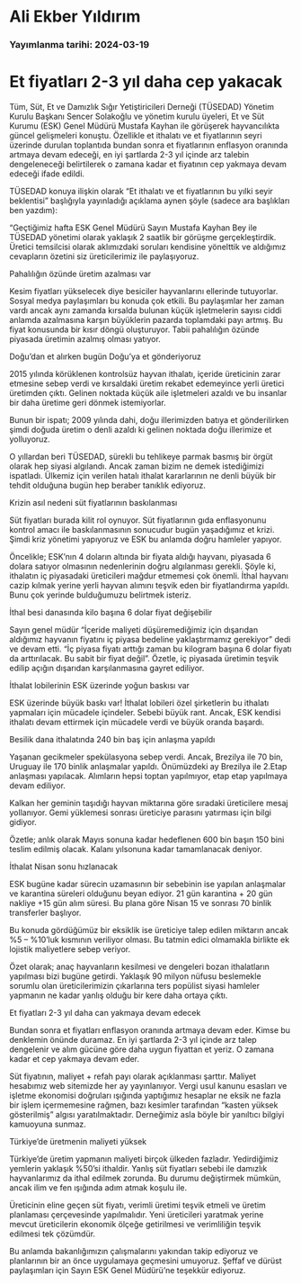 # Ali Ekber Yıldırım

### Yayımlanma tarihi: 2024-03-19

# Et fiyatları 2-3 yıl daha cep yakacak

Tüm, Süt, Et ve Damızlık Sığır Yetiştiricileri Derneği (TÜSEDAD) Yönetim Kurulu Başkanı Sencer Solakoğlu ve yönetim kurulu üyeleri, Et ve Süt Kurumu (ESK) Genel Müdürü Mustafa Kayhan ile görüşerek hayvancılıkta güncel gelişmeleri konuştu. Özellikle et ithalatı ve et fiyatlarının seyri üzerinde durulan toplantıda bundan sonra et fiyatlarının enflasyon oranında artmaya devam edeceği, en iyi şartlarda 2-3 yıl içinde arz talebin dengeleneceği belirtilerek o zamana kadar et fiyatının cep yakmaya devam edeceği ifade edildi.

TÜSEDAD konuya ilişkin olarak “Et ithalatı ve et fiyatlarının bu yılki seyir beklentisi” başlığıyla yayınladığı açıklama aynen şöyle (sadece ara başlıkları ben yazdım):

“Geçtiğimiz hafta ESK Genel Müdürü Sayın Mustafa Kayhan Bey ile TÜSEDAD yönetimi olarak yaklaşık 2 saatlik bir görüşme gerçekleştirdik. Üretici temsilcisi olarak aklımızdaki soruları kendisine yönelttik ve aldığımız cevapların özetini siz üreticilerimiz ile paylaşıyoruz.

Pahalılığın özünde üretim azalması var

Kesim fiyatları yükselecek diye besiciler hayvanlarını ellerinde tutuyorlar. Sosyal medya paylaşımları bu konuda çok etkili. Bu paylaşımlar her zaman vardı ancak aynı zamanda kırsalda bulunan küçük işletmelerin sayısı ciddi anlamda azalmasına karşın büyüklerin pazarda toplamdaki payı artmış. Bu fiyat konusunda bir kısır döngü oluşturuyor. Tabii pahalılığın özünde piyasada üretimin azalmış olması yatıyor.

Doğu’dan et alırken bugün Doğu’ya et gönderiyoruz

2015 yılında körüklenen kontrolsüz hayvan ithalatı, içeride üreticinin zarar etmesine sebep verdi ve kırsaldaki üretim rekabet edemeyince yerli üretici üretimden çıktı. Gelinen noktada küçük aile işletmeleri azaldı ve bu insanlar bir daha üretime geri dönmek istemiyorlar.

Bunun bir ispatı; 2009 yılında dahi, doğu illerimizden batıya et gönderilirken şimdi doğuda üretim o denli azaldı ki gelinen noktada doğu illerimize et yolluyoruz.

O yıllardan beri TÜSEDAD, sürekli bu tehlikeye parmak basmış bir örgüt olarak hep siyasi algılandı. Ancak zaman bizim ne demek istediğimizi ispatladı. Ülkemiz için verilen hatalı ithalat kararlarının ne denli büyük bir tehdit olduğuna bugün hep beraber tanıklık ediyoruz.

Krizin asıl nedeni süt fiyatlarının baskılanması

Süt fiyatları burada kilit rol oynuyor. Süt fiyatlarının gıda enflasyonunu kontrol amacı ile baskılanmasının sonucudur bugün yaşadığımız et krizi. Şimdi kriz yönetimi yapıyoruz ve ESK bu anlamda doğru hamleler yapıyor.

Öncelikle; ESK’nın 4 doların altında bir fiyata aldığı hayvanı, piyasada 6 dolara satıyor olmasının nedenlerinin doğru algılanması gerekli. Şöyle ki, ithalatın iç piyasadaki üreticileri mağdur etmemesi çok önemli. İthal hayvanı cazip kılmak yerine yerli hayvan alımını teşvik eden bir fiyatlandırma yapıldı. Bunu çok yerinde bulduğumuzu belirtmek isteriz.

İthal besi danasında kilo başına 6 dolar fiyat değişebilir

Sayın genel müdür “İçeride maliyeti düşüremediğimiz için dışarıdan aldığımız hayvanın fiyatını iç piyasa bedeline yaklaştırmamız gerekiyor” dedi ve devam etti. “İç piyasa fiyatı arttığı zaman bu kilogram başına 6 dolar fiyatı da arttırılacak. Bu sabit bir fiyat değil”. Özetle, iç piyasada üretimin teşvik edilip açığın dışarıdan karşılanmasına gayret ediliyor.

İthalat lobilerinin ESK üzerinde yoğun baskısı var

ESK üzerinde büyük baskı var! İthalat lobileri özel şirketlerin bu ithalatı yapmaları için mücadele içindeler. Sebebi büyük rant. Ancak, ESK kendisi ithalatı devam ettirmek için mücadele verdi ve büyük oranda başardı.

Besilik dana ithalatında 240 bin baş için anlaşma yapıldı

Yaşanan gecikmeler spekülasyona sebep verdi. Ancak, Brezilya ile 70 bin, Uruguay ile 170 binlik anlaşmalar yapıldı. Önümüzdeki ay Brezilya ile 2.Etap anlaşması yapılacak. Alımların hepsi toptan yapılmıyor, etap etap yapılmaya devam ediliyor.

Kalkan her geminin taşıdığı hayvan miktarına göre sıradaki üreticilere mesaj yollanıyor. Gemi yüklemesi sonrası üreticiye parasını yatırması için bilgi gidiyor.

Özetle; anlık olarak Mayıs sonuna kadar hedeflenen 600 bin başın 150 bini teslim edilmiş olacak. Kalanı yılsonuna kadar tamamlanacak deniyor.

İthalat Nisan sonu hızlanacak

ESK bugüne kadar sürecin uzamasının bir sebebinin ise yapılan anlaşmalar ve karantina süreleri olduğunu beyan ediyor. 21 gün karantina + 20 gün nakliye +15 gün alım süresi. Bu plana göre Nisan 15 ve sonrası 70 binlik transferler başlıyor.

Bu konuda gördüğümüz bir eksiklik ise üreticiye talep edilen miktarın ancak %5 – %10’luk kısmının veriliyor olması. Bu tatmin edici olmamakla birlikte ek lojistik maliyetlere sebep veriyor.

Özet olarak; anaç hayvanların kesilmesi ve dengeleri bozan ithalatların yapılması bizi bugüne getirdi. Yaklaşık 90 milyon nüfusu beslemekle sorumlu olan üreticilerimizin çıkarlarına ters popülist siyasi hamleler yapmanın ne kadar yanlış olduğu bir kere daha ortaya çıktı.

Et fiyatları 2-3 yıl daha can yakmaya devam edecek

Bundan sonra et fiyatları enflasyon oranında artmaya devam eder. Kimse bu denklemin önünde duramaz. En iyi şartlarda 2-3 yıl içinde arz talep dengelenir ve alım gücüne göre daha uygun fiyattan et yeriz. O zamana kadar et cep yakmaya devam eder.

Süt fiyatının, maliyet + refah payı olarak açıklanması şarttır. Maliyet hesabımız web sitemizde her ay yayınlanıyor. Vergi usul kanunu esasları ve işletme ekonomisi doğruları ışığında yaptığımız hesaplar ne eksik ne fazla bir işlem içermemesine rağmen, bazı kesimler tarafından “kasten yüksek gösterilmiş” algısı yaratılmaktadır. Derneğimiz asla böyle bir yanıltıcı bilgiyi kamuoyuna sunmaz.

Türkiye’de üretmenin maliyeti yüksek

Türkiye’de üretim yapmanın maliyeti birçok ülkeden fazladır. Yedirdiğimiz yemlerin yaklaşık %50’si ithaldir. Yanlış süt fiyatları sebebi ile damızlık hayvanlarımız da ithal edilmek zorunda. Bu durumu değiştirmek mümkün, ancak ilim ve fen ışığında adım atmak koşulu ile.

Üreticinin eline geçen süt fiyatı, verimli üretimi teşvik etmeli ve üretim planlaması çerçevesinde yapılmalıdır. Yeni üreticileri yaratmak yerine mevcut üreticilerin ekonomik ölçeğe getirilmesi ve verimliliğin teşvik edilmesi tek çözümdür.

Bu anlamda bakanlığımızın çalışmalarını yakından takip ediyoruz ve planlarının bir an önce uygulamaya geçmesini umuyoruz. Şeffaf ve dürüst paylaşımları için Sayın ESK Genel Müdürü’ne teşekkür ediyoruz.



